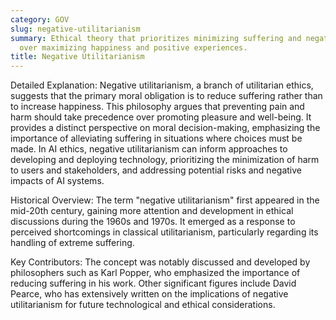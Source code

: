 ```yaml
---
category: GOV
slug: negative-utilitarianism
summary: Ethical theory that prioritizes minimizing suffering and negative experiences
  over maximizing happiness and positive experiences.
title: Negative Utilitarianism
---
```


Detailed Explanation:
Negative utilitarianism, a branch of utilitarian ethics, suggests that the primary moral obligation is to reduce suffering rather than to increase happiness. This philosophy argues that preventing pain and harm should take precedence over promoting pleasure and well-being. It provides a distinct perspective on moral decision-making, emphasizing the importance of alleviating suffering in situations where choices must be made. In AI ethics, negative utilitarianism can inform approaches to developing and deploying technology, prioritizing the minimization of harm to users and stakeholders, and addressing potential risks and negative impacts of AI systems.

Historical Overview:
The term "negative utilitarianism" first appeared in the mid-20th century, gaining more attention and development in ethical discussions during the 1960s and 1970s. It emerged as a response to perceived shortcomings in classical utilitarianism, particularly regarding its handling of extreme suffering.

Key Contributors:
The concept was notably discussed and developed by philosophers such as Karl Popper, who emphasized the importance of reducing suffering in his work. Other significant figures include David Pearce, who has extensively written on the implications of negative utilitarianism for future technological and ethical considerations.